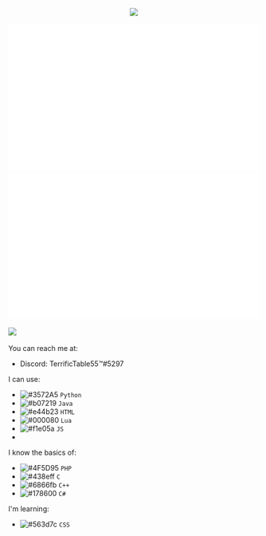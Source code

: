 <p align="center">
  <img src="https://github-profile-trophy.vercel.app/?username=TerrificTable&theme=nord&margin-w=15&margin-h=15&column=7" />
</p>

![](https://github.com/TerrificTable/github-stats/blob/master/generated/overview.svg)
![](https://github.com/TerrificTable/github-stats/blob/master/generated/languages.svg)

<!--
<a href="https://github.com/TerrificTable">
  <img align="center" src="https://github-readme-stats.vercel.app/api?username=TerrificTable&show_icons=true&theme=tokyonight&line_height=27%22%20alt=%22FaxHack%27s%20github%20stats" />
</a>
<a href="https://github.com/TerrificTable">
  <img align="center" src="https://github-readme-streak-stats.herokuapp.com/?user=TerrificTable&theme=tokyonight" />
</a>
![](https://github.com/TerrificTable)
<a href="https://github.com/TerrificTable">
  <img align="center" src="https://github-readme-stats.vercel.app/api/top-langs/?username=TerrificTable&theme=tokyonight&hide_langs_below=1" />
</a> -->

![](https://komarev.com/ghpvc/?username=TerrificTable&label=profile+views)

You can reach me at:
  - Discord: TerrificTable55™#5297

I can use:
  - ![#3572A5](https://via.placeholder.com/15/3572A5/000000?text=+) `Python`
  - ![#b07219](https://via.placeholder.com/15/b07219/000000?text=+) `Java`
  - ![#e44b23](https://via.placeholder.com/15/e44b23/000000?text=+) `HTML`
  - ![#000080](https://via.placeholder.com/15/000080/000000?text=+) `Lua`
  - ![#f1e05a](https://via.placeholder.com/15/f1e05a/000000?text=+) `JS`
  - 
   
I know the basics of:
  - ![#4F5D95](https://via.placeholder.com/15/4F5D95/000000?text=+) `PHP`
  - ![#438eff](https://via.placeholder.com/15/438eff/000000?text=+) `C`
  - ![#6866fb](https://via.placeholder.com/15/6866fb/000000?text=+) `C++`
  - ![#178600](https://via.placeholder.com/15/178600/000000?text=+) `C#`
   
I'm learning:
  - ![#563d7c](https://via.placeholder.com/15/563d7c/000000?text=+) `CSS`
